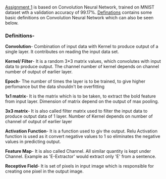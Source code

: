 [Assignment 1](https://github.com/kul-swat/EIP-4/blob/master/Session-1/Assignment_1_EIP4.ipynb) is based on Convolution Neural Network, trained on MNIST dataset wth a validation accuracy of 99.17%. [Definations](https://github.com/kul-swat/EIP-4/blob/master/Session-1/Definitions_.ipynb) contains some basic definitions on Convolution Neural Network which can also be seen below.

### Definitions-

**Convolution**- Combination of input data with Kernel to produce output of a single layer. It contributes on reading the input data set.

**Kernel/ Filter**- It is a random 3*3 matrix values, which convolutes with input data to produce output. The channel number of kernel depends on channel number of output of earlier layer.

**Epoch**- The number of times the layer is to be trained, to give higher perfomance but the data shouldn't be overfitting

**1x1 matrix**- It is the matrix which is to be taken, to extract the bold feature from input layer. Dimension of matrix depend on the output of max pooling.

**3x3 matrix**- It is also called filter matrix used to filter the input data to produce output data of 1 layer. Number of Kernel depends on number of channel of output of earlier layer

**Activation Function**- It is a function used to giv the output. Relu Activation function is used as it convert negative values to 1 so eliminates the negative values in predicting output.

**Feature Map**- It is also called Channel. All similar quantity is kept under Channel. Example as 'E-Extractor' would extract only 'E' from a sentence.

**Receptive Field**- It is set of pixels in input image which is responsible for creating one pixel in the output image.

